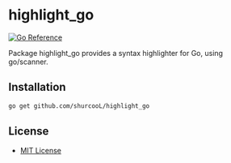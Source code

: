 highlight_go
============

[![Go Reference](https://pkg.go.dev/badge/github.com/shurcooL/highlight_go.svg)](https://pkg.go.dev/github.com/shurcooL/highlight_go)

Package highlight_go provides a syntax highlighter for Go, using go/scanner.

Installation
------------

```sh
go get github.com/shurcooL/highlight_go
```

License
-------

-	[MIT License](LICENSE)
